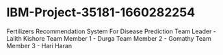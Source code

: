 # IBM-Project-35181-1660282254
Fertilizers Recommendation System For Disease Prediction
Team Leader - Lalith Kishore
Team Member 1 - Durga
Team Member 2 - Gomathy
Team Member 3 - Hari Haran
